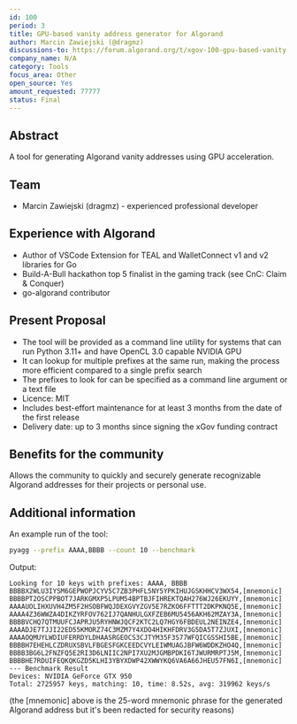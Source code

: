 ```yaml
---
id: 100
period: 3
title: GPU-based vanity address generator for Algorand
author: Marcin Zawiejski (@dragmz)
discussions-to: https://forum.algorand.org/t/xgov-100-gpu-based-vanity-address-generator-for-algorand/11067
company_name: N/A
category: Tools
focus_area: Other
open_source: Yes
amount_requested: 77777
status: Final
---
```


## Abstract
A tool for generating Algorand vanity addresses using GPU acceleration.

## Team
- Marcin Zawiejski (dragmz) - experienced professional developer

## Experience with Algorand
- Author of VSCode Extension for TEAL and WalletConnect v1 and v2 libraries for Go
- Build-A-Bull hackathon top 5 finalist in the gaming track (see CnC: Claim & Conquer)
- go-algorand contributor

## Present Proposal
- The tool will be provided as a command line utility for systems that can run Python 3.11+ and have OpenCL 3.0 capable NVIDIA GPU
- It can lookup for multiple prefixes at the same run, making the process more efficient compared to a single prefix search
- The prefixes to look for can be specified as a command line argument or a text file
- Licence: MIT
- Includes best-effort maintenance for at least 3 months from the date of the first release
- Delivery date: up to 3 months since signing the xGov funding contract

## Benefits for the community
Allows the community to quickly and securely generate recognizable Algorand addresses for their projects or personal use.

## Additional information
An example run of the tool:
```bash
pyagg --prefix AAAA,BBBB --count 10 --benchmark
```
Output:
```
Looking for 10 keys with prefixes: AAAA, BBBB
BBBBX2WLU3IYSM6GEPWOPJCYV5C7ZB3PHFL5NY5YPKIHUJGSKHHCV3WX54,[mnemonic]
BBBBPT2OSCPPBOT7JARKGMXP5LPUM54BPTBJFIHREKTQAH276WJ26EKUYY,[mnemonic]
AAAAUOLIHXUVH4ZM5F2HSOBFWQJDEXGVYZGV5E7RZKO6FFTTT2DKPKNQ5E,[mnemonic]
AAAA4Z36WWZA4DIKZYRFOV762IJ7QANHULGXFZEB6MU5456AKH62MZAY3A,[mnemonic]
BBBBVCHQ7QTMUUFCJAPRJU5RYHNWJQCF2KTC2LQ7HGY6FBDEUL2NEINZE4,[mnemonic]
AAAADJE7TJJI22ED55KMORZ74C3MZM7Y4XDO4HIKHFDRV3G5DA5T7ZJUXI,[mnemonic]
AAAAOQMUYLWDIUFERRDYLDHAASRGEOCS3CJTYM35F3S77WFQICGSSHI5BE,[mnemonic]
BBBBH7EHEHLCZDRUXSBVLFBGESFGKCEEDCVYLEIWMUAGJBFW6WDDKZHO4Q,[mnemonic]
BBBB3BG6L2FNZFQ5E2RI3D6LNIIC2NPI7XU2MJGMBPDKI6TJWURMRPTJ5M,[mnemonic]
BBBBHE7RDUIFEQKQKGZD5KLHI3YBYXDWP42XWWYKQ6VA6A66JHEU57FN6I,[mnemonic]
--- Benchmark Result
Devices: NVIDIA GeForce GTX 950
Total: 2725957 keys, matching: 10, time: 8.52s, avg: 319962 keys/s
```

(the [mnemonic] above is the 25-word mnemonic phrase for the generated Algorand address but it's been redacted for security reasons)
